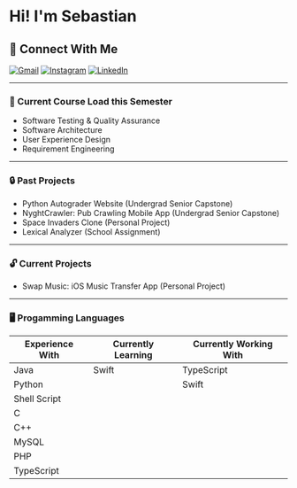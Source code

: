 # Hi! I'm Sebastian

## :handshake: Connect With Me

<a href="https://www.google.com/" target="_blank"><img src="https://img.shields.io/badge/sm2686@njit.edu-0078D4?style=for-the-badge&logo=microsoft-outlook&logoColor=white" alt="Gmail"></a>
<a href="https://www.instagram.com/s.ebastianmartinez" target="_blank"><img src="https://img.shields.io/badge/s.ebastianmartinez-%23E4405F.svg?style=for-the-badge&logo=Instagram&logoColor=white" alt="Instagram"></a>
<a href="https://www.linkedin.com/in/sebastianalexmartinez/" target="_blank"><img src="https://img.shields.io/badge/Sebastian Martinez-%230077B5.svg?style=for-the-badge&logo=linkedin&logoColor=white" alt="LinkedIn"></a>

---

### :open_book: Current Course Load this Semester

- Software Testing & Quality Assurance
- Software Architecture
- User Experience Design
- Requirement Engineering

---

### :lock: Past Projects

- Python Autograder Website (Undergrad Senior Capstone)
- NyghtCrawler: Pub Crawling Mobile App (Undergrad Senior Capstone)
- Space Invaders Clone (Personal Project)
- Lexical Analyzer (School Assignment)

---

### :unlock: Current Projects

- Swap Music: iOS Music Transfer App (Personal Project)

---

### :desktop_computer: Progamming Languages

| Experience With | Currently Learning | Currently Working With |
| ----------- | ----------- | ----------- |
| Java | Swift | TypeScript
| Python | | Swift
| Shell Script |
| C |
| C++ |
| MySQL |
| PHP |
| TypeScript |
